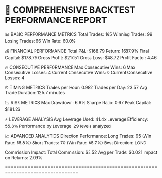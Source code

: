 🚀 COMPREHENSIVE BACKTEST PERFORMANCE REPORT
================================================================================

📊 BASIC PERFORMANCE METRICS
Total Trades: 165
Winning Trades: 99
Losing Trades: 66
Win Rate: 60.0%

💰 FINANCIAL PERFORMANCE
Total P&L: $168.79
Return: 1687.9%
Final Capital: $178.79
Gross Profit: $217.51
Gross Loss: $48.72
Profit Factor: 4.46

🔥 CONSECUTIVE PERFORMANCE
Max Consecutive Wins: 6
Max Consecutive Losses: 4
Current Consecutive Wins: 0
Current Consecutive Losses: 4

⏰ TIMING METRICS
Trades per Hour: 0.982
Trades per Day: 23.57
Avg Trade Duration: 125.7 minutes

📉 RISK METRICS
Max Drawdown: 6.6%
Sharpe Ratio: 0.67
Peak Capital: $181.26

⚡ LEVERAGE ANALYSIS
Avg Leverage Used: 41.4x
Leverage Efficiency: 55.3%
Performance by Leverage: 29 levels analyzed

📈 ADVANCED ANALYTICS
Direction Performance:
  Long Trades: 95 (Win Rate: 55.8%)
  Short Trades: 70 (Win Rate: 65.7%)
  Best Direction: LONG

Commission Impact:
  Total Commission: $3.52
  Avg per Trade: $0.021
  Impact on Returns: 2.09%

================================================================================